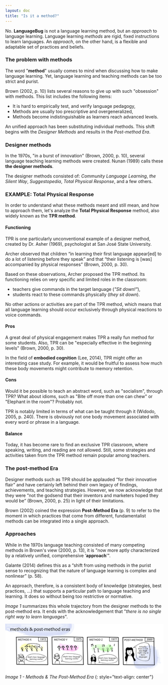 ```yaml
---
layout: doc
title: "Is it a method?"
---
```


No. **LanguageBug** is not a language learning method, but an *approach* to language learning. Language learning *methods* are rigid, fixed instructions to learn languages. An *approach*, on the other hand, is a flexible and adaptable set of practices and beliefs. 

### The problem with methods

The word "**method**" usually comes to mind when discussing how to make language learning. Yet, language learning and teaching methods can be too strict and purist.

Brown (2002, p. 10) lists several reasons to give up with such "obsession" with methods. This list includes the following items:

* It is hard to empirically test, and verify language pedagogy,
* Methods are usually too prescriptive and overgeneralized,
* Methods become indistinguishable as learners reach advanced levels.

An unified approach has been substituting individual methods. This shift begins with the *Designer Methods* and results in the *Post-method Era*.

### Designer methods

In the 1970s, "in a burst of innovation" (Brown, 2000, p. 10), several language teaching learning methods were created. Nunan (1989) calls these **the designer methods**.

The designer methods consisted of: *Community Language Learning*, *the Silent Way*, *Suggestopedia*, *Total Physical Response*, and a few others.

### EXAMPLE: Total Physical Response

In order to understand what these methods meant and still mean, and how to approach them, let's analyze the **Total Physical Response** method, also widely known as the **TPR method**.

#### Functioning

TPR is one particularly unconventional example of a designer method, created by Dr. Asher (1969), psychologist at San José State University.

 Archer observed that children “in learning their first language appear[ed] to do a lot of listening before they speak” and that “their listening is [was] accompanied by physical responses” (Brown, 2000, p. 30). 

Based on these observations, Archer proposed the TPR method. Its functioning relies on very specific and limited roles in the classroom:

- teachers give commands in the target language (*"Sit down!"*),
- students react to these commands physically (*they sit down*).

No other actions or activities are part of the TPR method, which means that all language learning should occur exclusively through physical reactions to voice commands.

#### Pros

A great deal of physical engagement makes TPR a really fun method for some students. Also, TPR can be "especially effective in the beginning levels" (Brown, 2000, p. 30).

In the field of **embodied cognition** (Lee, 2014), TPR might offer an interesting case study. For example, it would be fruitful to assess how much these body movements might contribute to memory retention.

#### Cons

Would it be possible to teach an abstract word, such as "socialism", through TPR? What about idioms, such as "Bite off more than one can chew" or "Elephant in the room"? Probably not.

TPR is notably limited in terms of what can be taught through it (Widodo, 2005, p. 240). There is obviously not one body movement associated with every word or phrase in a language. 

#### Balance

Today, it has become rare to find an exclusive TPR classroom, where speaking, writing, and reading are not allowed. Still, some strategies and activities taken from the TPR method remain popular among teachers.

### The post-method Era

Designer methods such as TPR should be applauded “for their innovative flair” and have certainly left behind their own legacy of findings, achievements, and teaching strategies. However, we now acknowledge that they were “not the godsend that their inventors and marketers hoped they would be” (Brown, 2000, p. 25) in light of their limitations.

Brown (2002) coined the expression **Post-Method Era** (p. 9) to refer to the moment in which practices that come from different, fundamentalist methods can be integrated into a single approach.

### Approaches

While in the 1970s language teaching consisted of many competing methods in Brown's view (2000, p. 13), it is "now more aptly characterized by a relatively unified, comprehensive ‘**approach**’".

Galante (2014) defines this as a “shift from using methods in the purist sense to recognizing that the nature of language learning is complex and nonlinear” (p. 58). 

An approach, therefore, is a consistent body of knowledge (strategies, best practices, ...) that supports a particular path to language teaching and learning. It does so without being too restrictive or normative.

*Image 1* summarizes this whole trajectory from the designer methods to the post-method era. It ends with the acknowledgement that "*there is no single right way to learn languages*".

[![Image 1 - The Post-Method Era](/images/doc1-intro-methods.jpg)](/images/doc1-intro-methods.jpg)
_Image 1 - Methods & The Post-Method Era_
{: style="text-align: center"}